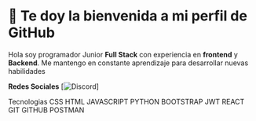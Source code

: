 # 👾 Te doy la bienvenida a mi perfil de GitHub

Hola soy programador Junior **Full Stack** con experiencia en **frontend** y **Backend**. Me mantengo en constante aprendizaje para desarrollar nuevas habilidades 

**Redes Sociales**
[![Discord]()]

Tecnologias
CSS HTML JAVASCRIPT PYTHON BOOTSTRAP JWT REACT GIT GITHUB POSTMAN
